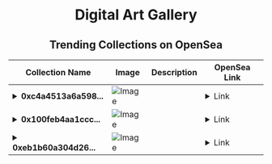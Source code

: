 <div align="center">

# Digital Art Gallery

## Trending Collections on OpenSea

| Collection Name                       | Image                                                                                     | Description                       | OpenSea Link                                                                                          |
|---------------------------------------|-------------------------------------------------------------------------------------------|-----------------------------------|--------------------------------------------------------------------------------------------------------|
| **<details><summary>0xc4a4513a6a598...</summary>0xc4a4513a6a59810caf918c0ded6d3d50eee7b495</details>** | ![Image](https://i2.seadn.io/optimism/0xf2bc31a6b37c6b4ab676fb38aa5a5960847d1b6a/e7569628e409429926c9300e776192/63e7569628e409429926c9300e776192.png?w=200&auto=format) |  | <details><summary>Link</summary>[0xc4a4513a6a59810caf918c0ded6d3d50eee7b495](https://opensea.io/collection/0xc4a4513a6a59810caf918c0ded6d3d50eee7b495)</details> |
| **<details><summary>0x100feb4aa1ccc...</summary>0x100feb4aa1ccc15fbe894e78ed981fb4cdcc2c2b</details>** | ![Image](https://i2.seadn.io/optimism/0xf2bc31a6b37c6b4ab676fb38aa5a5960847d1b6a/e7569628e409429926c9300e776192/63e7569628e409429926c9300e776192.png?w=200&auto=format) |  | <details><summary>Link</summary>[0x100feb4aa1ccc15fbe894e78ed981fb4cdcc2c2b](https://opensea.io/collection/0x100feb4aa1ccc15fbe894e78ed981fb4cdcc2c2b)</details> |
| **<details><summary>0xeb1b60a304d26...</summary>0xeb1b60a304d26386b72f647cf3a5847729415aa1</details>** | ![Image](https://i2.seadn.io/optimism/0xf2bc31a6b37c6b4ab676fb38aa5a5960847d1b6a/e7569628e409429926c9300e776192/63e7569628e409429926c9300e776192.png?w=200&auto=format) |  | <details><summary>Link</summary>[0xeb1b60a304d26386b72f647cf3a5847729415aa1](https://opensea.io/collection/0xeb1b60a304d26386b72f647cf3a5847729415aa1)</details> |

</div>